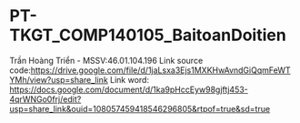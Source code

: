 # PT-TKGT_COMP140105_BaitoanDoitien
Trần Hoàng Triển - MSSV:46.01.104.196 
Link source code:https://drive.google.com/file/d/1jaLsxa3Ejs1MXKHwAvndGiQqmFeWTYMh/view?usp=share_link 
Link word: https://docs.google.com/document/d/1ka9pHccEyw98gjftj453-4qrWNGo0frj/edit?usp=share_link&ouid=108057459418546296805&rtpof=true&sd=true 
